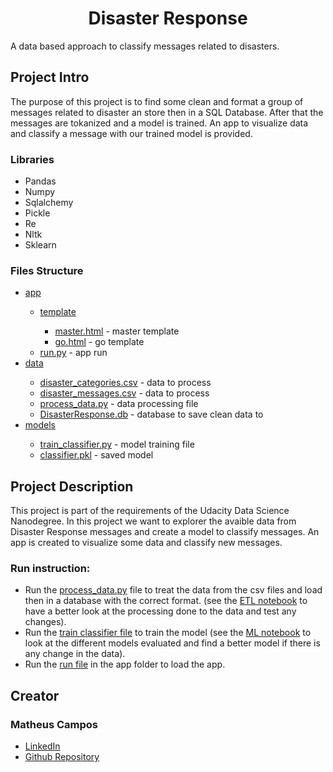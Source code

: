 
<h1 align="center">Disaster Response</h1>

<p>A data based approach to classify messages related to disasters.</p>

<h2>Project Intro</h2>

<p>The purpose of this project is to find some clean and format a group of messages related to disaster an store then in a SQL Database. After that the messages are tokanized and a model is trained. An app to visualize data and classify a message with our trained model is provided.</p>

<h3>Libraries</h3>
<ul>
  <li>Pandas</li>
  <li>Numpy</li>
  <li>Sqlalchemy</li>
  <li>Pickle</li>
  <li>Re</li>
  <li>Nltk</li>
  <li>Sklearn</li>
</ul>

<h3>Files Structure</h3>
<ul>
  <li><a><a href="https://github.com/matheusamc/udacity_datascience_nanodegree_disasterresponse/tree/main/app">app</a></li>
    <ul>
      <li><a href="https://github.com/matheusamc/udacity_datascience_nanodegree_disasterresponse/tree/main/app/templates">template</a></li>
      <ul>
        <li><a href = "https://github.com/matheusamc/udacity_datascience_nanodegree_disasterresponse/blob/main/app/templates/master.html">master.html</a> - master template</li>
        <li><a href = "https://github.com/matheusamc/udacity_datascience_nanodegree_disasterresponse/blob/main/app/templates/go.html">go.html</a> - go template</li>
      </ul>
      <li><a href = "https://github.com/matheusamc/udacity_datascience_nanodegree_disasterresponse/blob/main/app/run.py">run.py</a> - app run</li>
  </ul>
  <li><a href = "https://github.com/matheusamc/udacity_datascience_nanodegree_disasterresponse/tree/main/data">data</a></li>
  <ul>
    <li><a href = "https://github.com/matheusamc/udacity_datascience_nanodegree_disasterresponse/blob/main/data/disaster_categories.csv">disaster_categories.csv</a> - data to process</li>
    <li><a href="https://github.com/matheusamc/udacity_datascience_nanodegree_disasterresponse/blob/main/data/disaster_messages.csv">disaster_messages.csv</a> - data to process</li>
    <li><a href = "https://github.com/matheusamc/udacity_datascience_nanodegree_disasterresponse/blob/main/data/process_data.py">process_data.py</a> - data processing file</li>
    <li><a href="https://github.com/matheusamc/udacity_datascience_nanodegree_disasterresponse/blob/main/data/DisasterResponse.db">DisasterResponse.db</a> - database to save clean data to</li>
  </ul>
  <li><a href="https://github.com/matheusamc/udacity_datascience_nanodegree_disasterresponse/tree/main/models">models</a></li>
  <ul>
    <li><a href="https://github.com/matheusamc/udacity_datascience_nanodegree_disasterresponse/blob/main/models/train_classifier.py">train_classifier.py</a> - model training file</li>
    <li><a href="https://github.com/matheusamc/udacity_datascience_nanodegree_disasterresponse/blob/main/models/classifier.pkl">classifier.pkl</a> - saved model</li>
  </ul>
</ul>

<h2>Project Description</h2>
  <p>This project is part of the requirements of the Udacity Data Science Nanodegree. In this project we want to explorer the avaible data from Disaster Response messages and create a model to classify messages. An app is created to visualize some data and classify new messages.</p>

<h3>Run instruction:</h3>
<ul>
  <li>Run the <a href="https://github.com/matheusamc/udacity_datascience_nanodegree_disasterresponse/blob/main/data/process_data.py">process_data.py</a> file to treat the data from the csv files and load then in a database with the correct format. (see the <a href="https://github.com/matheusamc/udacity_datascience_nanodegree_disasterresponse/blob/main/ETL%20Pipeline%20Preparation.ipynb">ETL notebook</a> to have a better look at the processing done to the data and test any changes).</li>
  <li>Run the <a href="https://github.com/matheusamc/udacity_datascience_nanodegree_disasterresponse/blob/main/models/train_classifier.py">train classifier file</a> to train the model (see the <a href="https://github.com/matheusamc/udacity_datascience_nanodegree_disasterresponse/blob/main/ML%20Pipeline%20Preparation.ipynb">ML notebook</a> to look at the different models evaluated and find a better model if there is any change in the data).</li>
  <li>Run the <a href="https://github.com/matheusamc/udacity_datascience_nanodegree_disasterresponse/blob/main/app/run.py">run file</a> in the app folder to load the app.</li>
</ul>

<h2>Creator</h2>
<h3>Matheus Campos</h3>
  <ul>
    <li><a href="https://br.linkedin.com/in/matheus-de-abreu-monteiro-campos-90506aa2">LinkedIn</a></li>
    <li><a href="https://github.com/matheusamc">Github Repository</a></li>
  </ul>
